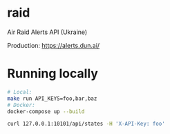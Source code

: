 # raid

Air Raid Alerts API (Ukraine)

Production: <https://alerts.dun.ai/>

# Running locally

```sh
# Local:
make run API_KEYS=foo,bar,baz
# Docker:
docker-compose up --build

curl 127.0.0.1:10101/api/states -H 'X-API-Key: foo'
```
